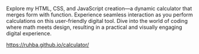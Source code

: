 
 Explore my HTML, CSS, and JavaScript creation—a dynamic calculator that merges form with function. Experience seamless interaction as you perform calculations on this user-friendly digital tool. Dive into the world of coding where math meets design, resulting in a practical and visually engaging digital experience.

https://ruhba.github.io/calculator/
